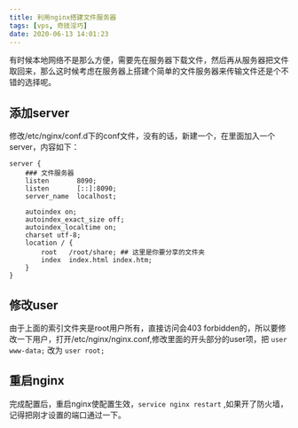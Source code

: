 ```yaml
---
title: 利用nginx搭建文件服务器
tags: [vps, 奇技淫巧]
date: 2020-06-13 14:01:23
---
```


有时候本地网络不是那么方便，需要先在服务器下载文件，然后再从服务器把文件取回来，那么这时候考虑在服务器上搭建个简单的文件服务器来传输文件还是个不错的选择呢。

<!-- more -->

## 添加server

修改/etc/nginx/conf.d下的conf文件，没有的话，新建一个，在里面加入一个server，内容如下：

```nginx
server {
    ### 文件服务器
    listen       8090;
    listen       [::]:8090;
    server_name  localhost;
    
    autoindex on;
    autoindex_exact_size off;
    autoindex_localtime on;
    charset utf-8;
    location / {
        root   /root/share; ## 这里是你要分享的文件夹
        index  index.html index.htm;
    }
}
```



## 修改user

由于上面的索引文件夹是root用户所有，直接访问会403 forbidden的，所以要修改一下用户，打开/etc/nginx/nginx.conf,修改里面的开头部分的user项，把 `user www-data;` 改为 `user root;`

## 重启nginx

完成配置后，重启nginx使配置生效，`service nginx restart` ,如果开了防火墙，记得把刚才设置的端口通过一下。
